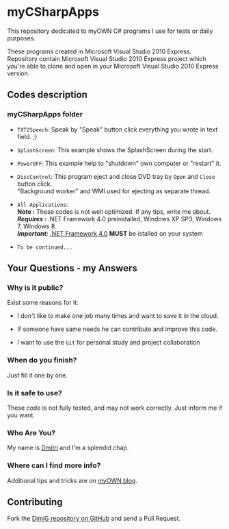myCSharpApps
============
This repository dedicated to myOWN C# programs I use for tests or daily purposes.

These programs created in Microsoft Visual Studio 2010 Express. Repository contain 
Microsoft Visual Studio 2010 Express project which you're able to clone and open in your 
Microsoft Visual Studio 2010 Express version.

Codes description
-------------------

### myCSharpApps folder

* `TXT2Speech`: Speak by "Speak" button click everything you wrote in text field. ;)<br>
* `SplashScreen`: This example shows the SplashScreen during the start.<br>
* `PowerOFF`: This example help to "shutdown" own computer or "restart" it.<br>
* `DiscControl`: This program eject and close DVD tray by `Open` and `Close` button click.<br>
   "Background worker" and WMI used for ejecting as separate thread.

* `All Applications`:<br>
   **Note :** These codes is not well optimized. If any tips, write me about.<br>
   ***Requires :*** .NET Framework 4.0 preinstalled, Windows XP SP3, Windows 7, Windows 8<br>
   ***Important:*** [.NET Framework 4.0][microsoft] **MUST** be istalled on your system
   
* `To be continued...`

Your Questions - my Answers
---------------------------

### Why is it public?

Exist some reasons for it:

* I don't like to make one job many times and want to save it in the cloud.

* If someone have same needs he can contribute and improve this code.
  
* I want to use the `Git` for personal study and project collaboration

### When do you finish?

Just fill it one by one.

### Is it safe to use?

These code is not fully tested, and may not work correctly. Just inform me if you want.

### Who Are You?

My name is [Dmitri][dimig] and I'm a splendid chap.

### Where can I find more info?

Additional tips and tricks are on [myOWN blog][homepage].

Contributing
------------

Fork the [DimiG repository on GitHub](https://github.com/dimig) and
send a Pull Request.

[homepage]:http://dimig.blogspot.com
[dimig]:http://dimig.blogspot.com
[microsoft]:http://www.microsoft.com/net
